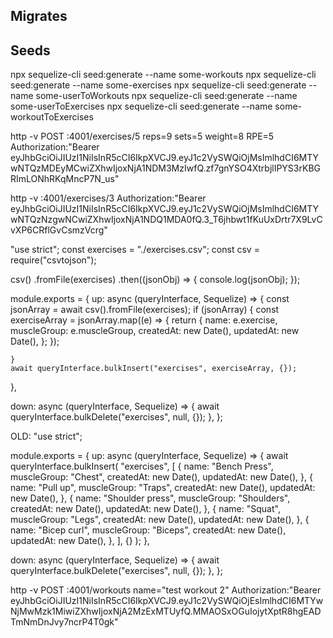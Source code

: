 ## Migrates

## Seeds

npx sequelize-cli seed:generate --name some-workouts
npx sequelize-cli seed:generate --name some-exercises
npx sequelize-cli seed:generate --name some-userToWorkouts
npx sequelize-cli seed:generate --name some-userToExercises
npx sequelize-cli seed:generate --name some-workoutToExercises

http -v POST :4001/exercises/5 reps=9 sets=5 weight=8 RPE=5 Authorization:"Bearer eyJhbGciOiJIUzI1NiIsInR5cCI6IkpXVCJ9.eyJ1c2VySWQiOjMsImlhdCI6MTYwNTQzMDEyMCwiZXhwIjoxNjA1NDM3MzIwfQ.zf7gnYSO4XtrbjlIPYS3rKBGRImLONhRKqMncP7N_us"

http -v :4001/exercises/3 Authorization:"Bearer eyJhbGciOiJIUzI1NiIsInR5cCI6IkpXVCJ9.eyJ1c2VySWQiOjMsImlhdCI6MTYwNTQzNzgwNCwiZXhwIjoxNjA1NDQ1MDA0fQ.3_T6jhbwt1fKuUxDrtr7X9LvCvXP6CRflGvCsmzVcrg"

"use strict";
const exercises = "./exercises.csv";
const csv = require("csvtojson");

csv()
.fromFile(exercises)
.then((jsonObj) => {
console.log(jsonObj);
});

module.exports = {
up: async (queryInterface, Sequelize) => {
const jsonArray = await csv().fromFile(exercises);
if (jsonArray) {
const exerciseArray = jsonArray.map((e) => {
return {
name: e.exercise,
muscleGroup: e.muscleGroup,
createdAt: new Date(),
updatedAt: new Date(),
};
});

    }
    await queryInterface.bulkInsert("exercises", exerciseArray, {});

},

down: async (queryInterface, Sequelize) => {
await queryInterface.bulkDelete("exercises", null, {});
},
};

OLD:
"use strict";

module.exports = {
up: async (queryInterface, Sequelize) => {
await queryInterface.bulkInsert(
"exercises",
[
{
name: "Bench Press",
muscleGroup: "Chest",
createdAt: new Date(),
updatedAt: new Date(),
},
{
name: "Pull up",
muscleGroup: "Traps",
createdAt: new Date(),
updatedAt: new Date(),
},
{
name: "Shoulder press",
muscleGroup: "Shoulders",
createdAt: new Date(),
updatedAt: new Date(),
},
{
name: "Squat",
muscleGroup: "Legs",
createdAt: new Date(),
updatedAt: new Date(),
},
{
name: "Bicep curl",
muscleGroup: "Biceps",
createdAt: new Date(),
updatedAt: new Date(),
},
],
{}
);
},

down: async (queryInterface, Sequelize) => {
await queryInterface.bulkDelete("exercises", null, {});
},
};

http -v POST :4001/workouts name="test workout 2" Authorization:"Bearer eyJhbGciOiJIUzI1NiIsInR5cCI6IkpXVCJ9.eyJ1c2VySWQiOjEsImlhdCI6MTYwNjMwMzk1MiwiZXhwIjoxNjA2MzExMTUyfQ.MMAOSxOGuIojytXptR8hgEADTmNmDnJvy7ncrP4T0gk"

